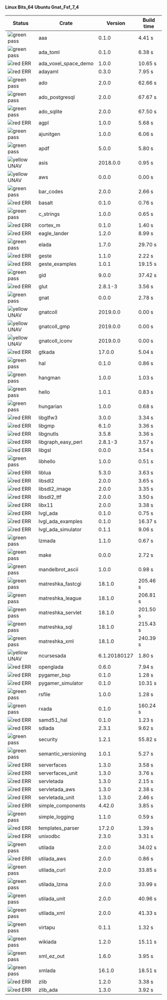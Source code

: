 #### Linux Bits_64 Ubuntu Gnat_Fsf_7_4

| Status | Crate | Version | Build time |
| --- | --- | --- | --- |
|![green](https://placehold.it/8/00aa00/000000?text=+) pass | aaa | 0.1.0 |  4.41 s |
|![green](https://placehold.it/8/00aa00/000000?text=+) pass | ada_toml | 0.1.0 |  6.38 s |
|![red](https://placehold.it/8/ff0000/000000?text=+) ERR  | ada_voxel_space_demo | 1.0.0 |  10.65 s |
|![red](https://placehold.it/8/ff0000/000000?text=+) ERR  | adayaml | 0.3.0 |  7.95 s |
|![green](https://placehold.it/8/00aa00/000000?text=+) pass | ado | 2.0.0 |  62.66 s |
|![green](https://placehold.it/8/00aa00/000000?text=+) pass | ado_postgresql | 2.0.0 |  67.67 s |
|![green](https://placehold.it/8/00aa00/000000?text=+) pass | ado_sqlite | 2.0.0 |  67.50 s |
|![red](https://placehold.it/8/ff0000/000000?text=+) ERR  | agpl | 1.0.0 |  5.68 s |
|![green](https://placehold.it/8/00aa00/000000?text=+) pass | ajunitgen | 1.0.0 |  6.06 s |
|![green](https://placehold.it/8/00aa00/000000?text=+) pass | apdf | 5.0.0 |  5.80 s |
|![yellow](https://placehold.it/8/ffbb00/000000?text=+) UNAV | asis | 2018.0.0 |  0.95 s |
|![yellow](https://placehold.it/8/ffbb00/000000?text=+) UNAV | aws | 0.0.0 |  0.00 s |
|![green](https://placehold.it/8/00aa00/000000?text=+) pass | bar_codes | 2.0.0 |  2.66 s |
|![red](https://placehold.it/8/ff0000/000000?text=+) ERR  | basalt | 0.1.0 |  0.76 s |
|![green](https://placehold.it/8/00aa00/000000?text=+) pass | c_strings | 1.0.0 |  0.65 s |
|![red](https://placehold.it/8/ff0000/000000?text=+) ERR  | cortex_m | 0.1.0 |  1.40 s |
|![red](https://placehold.it/8/ff0000/000000?text=+) ERR  | eagle_lander | 1.2.0 |  8.99 s |
|![green](https://placehold.it/8/00aa00/000000?text=+) pass | elada | 1.7.0 |  29.70 s |
|![red](https://placehold.it/8/ff0000/000000?text=+) ERR  | geste | 1.1.0 |  2.22 s |
|![red](https://placehold.it/8/ff0000/000000?text=+) ERR  | geste_examples | 1.0.1 |  19.15 s |
|![green](https://placehold.it/8/00aa00/000000?text=+) pass | gid | 9.0.0 |  37.42 s |
|![red](https://placehold.it/8/ff0000/000000?text=+) ERR  | glut | 2.8.1-3 |  3.56 s |
|![green](https://placehold.it/8/00aa00/000000?text=+) pass | gnat | 0.0.0 |  2.78 s |
|![yellow](https://placehold.it/8/ffbb00/000000?text=+) UNAV | gnatcoll | 2019.0.0 |  0.00 s |
|![yellow](https://placehold.it/8/ffbb00/000000?text=+) UNAV | gnatcoll_gmp | 2019.0.0 |  0.00 s |
|![yellow](https://placehold.it/8/ffbb00/000000?text=+) UNAV | gnatcoll_iconv | 2019.0.0 |  0.00 s |
|![red](https://placehold.it/8/ff0000/000000?text=+) ERR  | gtkada | 17.0.0 |  5.04 s |
|![green](https://placehold.it/8/00aa00/000000?text=+) pass | hal | 0.1.0 |  0.86 s |
|![green](https://placehold.it/8/00aa00/000000?text=+) pass | hangman | 1.0.0 |  1.03 s |
|![green](https://placehold.it/8/00aa00/000000?text=+) pass | hello | 1.0.1 |  0.83 s |
|![green](https://placehold.it/8/00aa00/000000?text=+) pass | hungarian | 1.0.0 |  0.68 s |
|![red](https://placehold.it/8/ff0000/000000?text=+) ERR  | libglfw3 | 3.0.0 |  3.34 s |
|![red](https://placehold.it/8/ff0000/000000?text=+) ERR  | libgmp | 6.1.0 |  3.36 s |
|![red](https://placehold.it/8/ff0000/000000?text=+) ERR  | libgnutls | 3.5.8 |  3.36 s |
|![red](https://placehold.it/8/ff0000/000000?text=+) ERR  | libgraph_easy_perl | 2.8.1-3 |  3.57 s |
|![red](https://placehold.it/8/ff0000/000000?text=+) ERR  | libgsl | 0.0.0 |  3.54 s |
|![green](https://placehold.it/8/00aa00/000000?text=+) pass | libhello | 1.0.0 |  0.51 s |
|![red](https://placehold.it/8/ff0000/000000?text=+) ERR  | liblua | 5.3.0 |  3.63 s |
|![red](https://placehold.it/8/ff0000/000000?text=+) ERR  | libsdl2 | 2.0.0 |  3.65 s |
|![red](https://placehold.it/8/ff0000/000000?text=+) ERR  | libsdl2_image | 2.0.0 |  3.35 s |
|![red](https://placehold.it/8/ff0000/000000?text=+) ERR  | libsdl2_ttf | 2.0.0 |  3.50 s |
|![red](https://placehold.it/8/ff0000/000000?text=+) ERR  | libx11 | 2.0.0 |  3.38 s |
|![red](https://placehold.it/8/ff0000/000000?text=+) ERR  | lvgl_ada | 0.1.0 |  0.75 s |
|![red](https://placehold.it/8/ff0000/000000?text=+) ERR  | lvgl_ada_examples | 0.1.0 |  16.37 s |
|![red](https://placehold.it/8/ff0000/000000?text=+) ERR  | lvgl_ada_simulator | 0.1.1 |  9.06 s |
|![green](https://placehold.it/8/00aa00/000000?text=+) pass | lzmada | 1.1.0 |  0.67 s |
|![green](https://placehold.it/8/00aa00/000000?text=+) pass | make | 0.0.0 |  2.72 s |
|![green](https://placehold.it/8/00aa00/000000?text=+) pass | mandelbrot_ascii | 1.0.0 |  0.98 s |
|![green](https://placehold.it/8/00aa00/000000?text=+) pass | matreshka_fastcgi | 18.1.0 |  205.46 s |
|![green](https://placehold.it/8/00aa00/000000?text=+) pass | matreshka_league | 18.1.0 |  206.81 s |
|![green](https://placehold.it/8/00aa00/000000?text=+) pass | matreshka_servlet | 18.1.0 |  201.50 s |
|![green](https://placehold.it/8/00aa00/000000?text=+) pass | matreshka_sql | 18.1.0 |  215.43 s |
|![green](https://placehold.it/8/00aa00/000000?text=+) pass | matreshka_xml | 18.1.0 |  240.39 s |
|![yellow](https://placehold.it/8/ffbb00/000000?text=+) UNAV | ncursesada | 6.1.20180127 |  1.80 s |
|![red](https://placehold.it/8/ff0000/000000?text=+) ERR  | openglada | 0.6.0 |  7.94 s |
|![red](https://placehold.it/8/ff0000/000000?text=+) ERR  | pygamer_bsp | 0.1.0 |  1.28 s |
|![red](https://placehold.it/8/ff0000/000000?text=+) ERR  | pygamer_simulator | 0.1.0 |  10.31 s |
|![green](https://placehold.it/8/00aa00/000000?text=+) pass | rsfile | 1.0.0 |  1.28 s |
|![green](https://placehold.it/8/00aa00/000000?text=+) pass | rxada | 0.1.0 |  160.24 s |
|![red](https://placehold.it/8/ff0000/000000?text=+) ERR  | samd51_hal | 0.1.0 |  1.23 s |
|![red](https://placehold.it/8/ff0000/000000?text=+) ERR  | sdlada | 2.3.1 |  9.62 s |
|![green](https://placehold.it/8/00aa00/000000?text=+) pass | security | 1.2.1 |  55.82 s |
|![green](https://placehold.it/8/00aa00/000000?text=+) pass | semantic_versioning | 1.0.1 |  5.27 s |
|![red](https://placehold.it/8/ff0000/000000?text=+) ERR  | serverfaces | 1.3.0 |  3.58 s |
|![red](https://placehold.it/8/ff0000/000000?text=+) ERR  | serverfaces_unit | 1.3.0 |  3.76 s |
|![red](https://placehold.it/8/ff0000/000000?text=+) ERR  | servletada | 1.3.0 |  2.15 s |
|![red](https://placehold.it/8/ff0000/000000?text=+) ERR  | servletada_aws | 1.3.0 |  2.38 s |
|![red](https://placehold.it/8/ff0000/000000?text=+) ERR  | servletada_unit | 1.3.0 |  2.46 s |
|![red](https://placehold.it/8/ff0000/000000?text=+) ERR  | simple_components | 4.42.0 |  3.85 s |
|![green](https://placehold.it/8/00aa00/000000?text=+) pass | simple_logging | 1.1.0 |  0.59 s |
|![red](https://placehold.it/8/ff0000/000000?text=+) ERR  | templates_parser | 17.2.0 |  1.39 s |
|![red](https://placehold.it/8/ff0000/000000?text=+) ERR  | unixodbc | 2.3.0 |  3.31 s |
|![green](https://placehold.it/8/00aa00/000000?text=+) pass | utilada | 2.0.0 |  34.02 s |
|![red](https://placehold.it/8/ff0000/000000?text=+) ERR  | utilada_aws | 2.0.0 |  0.86 s |
|![green](https://placehold.it/8/00aa00/000000?text=+) pass | utilada_curl | 2.0.0 |  33.85 s |
|![green](https://placehold.it/8/00aa00/000000?text=+) pass | utilada_lzma | 2.0.0 |  33.99 s |
|![green](https://placehold.it/8/00aa00/000000?text=+) pass | utilada_unit | 2.0.0 |  40.96 s |
|![green](https://placehold.it/8/00aa00/000000?text=+) pass | utilada_xml | 2.0.0 |  41.33 s |
|![green](https://placehold.it/8/00aa00/000000?text=+) pass | virtapu | 0.1.1 |  1.32 s |
|![green](https://placehold.it/8/00aa00/000000?text=+) pass | wikiada | 1.2.0 |  15.11 s |
|![green](https://placehold.it/8/00aa00/000000?text=+) pass | xml_ez_out | 1.6.0 |  3.95 s |
|![green](https://placehold.it/8/00aa00/000000?text=+) pass | xmlada | 16.1.0 |  18.51 s |
|![red](https://placehold.it/8/ff0000/000000?text=+) ERR  | zlib | 1.2.0 |  3.38 s |
|![red](https://placehold.it/8/ff0000/000000?text=+) ERR  | zlib_ada | 1.3.0 |  3.92 s |
